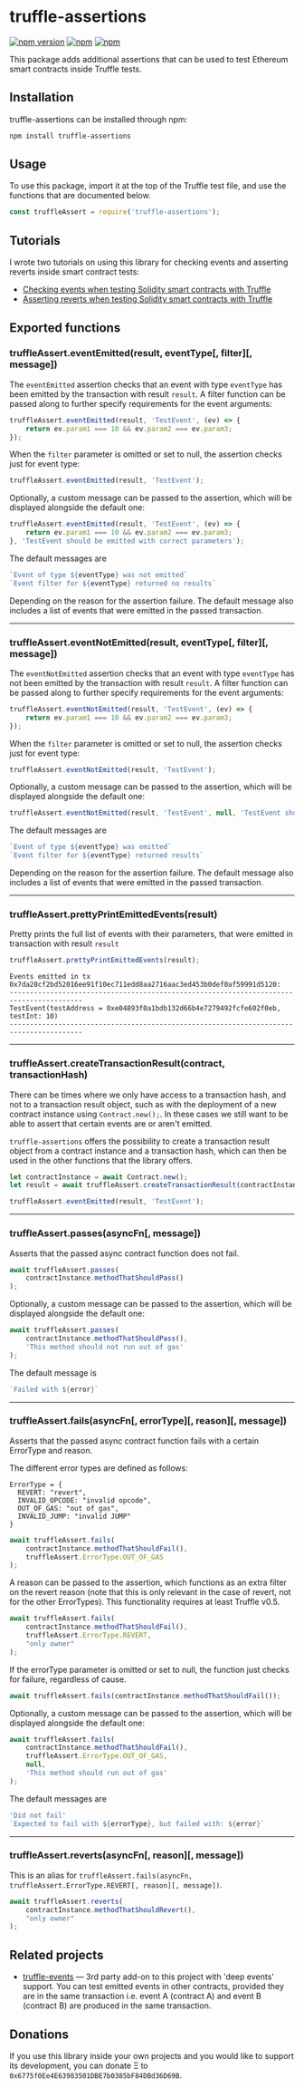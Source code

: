 # truffle-assertions

[![npm version](https://badge.fury.io/js/truffle-assertions.svg)](https://www.npmjs.com/package/truffle-assertions)
[![npm](https://img.shields.io/npm/dt/truffle-assertions.svg)](https://www.npmjs.com/package/truffle-assertions)
[![npm](https://img.shields.io/npm/l/truffle-assertions.svg)](https://www.npmjs.com/package/truffle-assertions)

This package adds additional assertions that can be used to test Ethereum smart contracts inside Truffle tests.

## Installation
truffle-assertions can be installed through npm:
```bash
npm install truffle-assertions
```

## Usage
To use this package, import it at the top of the Truffle test file, and use the functions that are documented below.
```javascript
const truffleAssert = require('truffle-assertions');
```

## Tutorials
I wrote two tutorials on using this library for checking events and asserting reverts inside smart contract tests:
* [Checking events when testing Solidity smart contracts with Truffle](https://kalis.me/check-events-solidity-smart-contract-test-truffle/)
* [Asserting reverts when testing Solidity smart contracts with Truffle](https://kalis.me/assert-reverts-solidity-smart-contract-test-truffle/)

## Exported functions

### truffleAssert.eventEmitted(result, eventType\[, filter]\[, message])
The `eventEmitted` assertion checks that an event with type `eventType` has been emitted by the transaction with result `result`. A filter function can be passed along to further specify requirements for the event arguments:

```javascript
truffleAssert.eventEmitted(result, 'TestEvent', (ev) => {
    return ev.param1 === 10 && ev.param2 === ev.param3;
});
```

When the `filter` parameter is omitted or set to null, the assertion checks just for event type:

```javascript
truffleAssert.eventEmitted(result, 'TestEvent');
```

Optionally, a custom message can be passed to the assertion, which will be displayed alongside the default one:

```javascript
truffleAssert.eventEmitted(result, 'TestEvent', (ev) => {
    return ev.param1 === 10 && ev.param2 === ev.param3;
}, 'TestEvent should be emitted with correct parameters');
```

The default messages are
```javascript
`Event of type ${eventType} was not emitted`
`Event filter for ${eventType} returned no results`
```
Depending on the reason for the assertion failure. The default message also includes a list of events that were emitted in the passed transaction.

---

### truffleAssert.eventNotEmitted(result, eventType\[, filter]\[, message])
The `eventNotEmitted` assertion checks that an event with type `eventType` has not been emitted by the transaction with result `result`. A filter function can be passed along to further specify requirements for the event arguments:

```javascript
truffleAssert.eventNotEmitted(result, 'TestEvent', (ev) => {
    return ev.param1 === 10 && ev.param2 === ev.param3;
});
```

When the `filter` parameter is omitted or set to null, the assertion checks just for event type:

```javascript
truffleAssert.eventNotEmitted(result, 'TestEvent');
```

Optionally, a custom message can be passed to the assertion, which will be displayed alongside the default one:

```javascript
truffleAssert.eventNotEmitted(result, 'TestEvent', null, 'TestEvent should not be emitted');
```

The default messages are
```javascript
`Event of type ${eventType} was emitted`
`Event filter for ${eventType} returned results`
```
Depending on the reason for the assertion failure. The default message also includes a list of events that were emitted in the passed transaction.

---

### truffleAssert.prettyPrintEmittedEvents(result)
Pretty prints the full list of events with their parameters, that were emitted in transaction with result `result`

```javascript
truffleAssert.prettyPrintEmittedEvents(result);
```
```
Events emitted in tx 0x7da28cf2bd52016ee91f10ec711edd8aa2716aac3ed453b0def0af59991d5120:
----------------------------------------------------------------------------------------
TestEvent(testAddress = 0xe04893f0a1bdb132d66b4e7279492fcfe602f0eb, testInt: 10)
----------------------------------------------------------------------------------------
```

---

### truffleAssert.createTransactionResult(contract, transactionHash)
There can be times where we only have access to a transaction hash, and not to a transaction result object, such as with the deployment of a new contract instance using `Contract.new();`. In these cases we still want to be able to assert that certain events are or aren't emitted.

`truffle-assertions` offers the possibility to create a transaction result object from a contract instance and a transaction hash, which can then be used in the other functions that the library offers.

```javascript
let contractInstance = await Contract.new();
let result = await truffleAssert.createTransactionResult(contractInstance, contractInstance.transactionHash);

truffleAssert.eventEmitted(result, 'TestEvent');
```

---

### truffleAssert.passes(asyncFn\[, message])
Asserts that the passed async contract function does not fail.

```javascript
await truffleAssert.passes(
    contractInstance.methodThatShouldPass()
);
```

Optionally, a custom message can be passed to the assertion, which will be displayed alongside the default one:

```javascript
await truffleAssert.passes(
    contractInstance.methodThatShouldPass(),
    'This method should not run out of gas'
);
```

The default message is
```javascript
`Failed with ${error}`
```

---

### truffleAssert.fails(asyncFn\[, errorType]\[, reason]\[, message])
Asserts that the passed async contract function fails with a certain ErrorType and reason.

The different error types are defined as follows:
```
ErrorType = {
  REVERT: "revert",
  INVALID_OPCODE: "invalid opcode",
  OUT_OF_GAS: "out of gas",
  INVALID_JUMP: "invalid JUMP"
}
```

```javascript
await truffleAssert.fails(
    contractInstance.methodThatShouldFail(),
    truffleAssert.ErrorType.OUT_OF_GAS
);
```

A reason can be passed to the assertion, which functions as an extra filter on the revert reason (note that this is only relevant in the case of revert, not for the other ErrorTypes). This functionality requires at least Truffle v0.5.

```javascript
await truffleAssert.fails(
    contractInstance.methodThatShouldFail(),
    truffleAssert.ErrorType.REVERT,
    "only owner"
);
```

If the errorType parameter is omitted or set to null, the function just checks for failure, regardless of cause.

```javascript
await truffleAssert.fails(contractInstance.methodThatShouldFail());
```

Optionally, a custom message can be passed to the assertion, which will be displayed alongside the default one:

```javascript
await truffleAssert.fails(
    contractInstance.methodThatShouldFail(),
    truffleAssert.ErrorType.OUT_OF_GAS,
    null,
    'This method should run out of gas'
);
```

The default messages are
```javascript
'Did not fail'
`Expected to fail with ${errorType}, but failed with: ${error}`
```

---

### truffleAssert.reverts(asyncFn\[, reason]\[, message])
This is an alias for `truffleAssert.fails(asyncFn, truffleAssert.ErrorType.REVERT[, reason][, message])`.

```javascript
await truffleAssert.reverts(
    contractInstance.methodThatShouldRevert(),
    "only owner"
);
```

## Related projects

- [truffle-events](https://github.com/zulhfreelancer/truffle-events) — 3rd party add-on to this project with 'deep events' support. You can test emitted events in other contracts, provided they are in the same transaction i.e. event A (contract A) and event B (contract B) are produced in the same transaction.

## Donations
If you use this library inside your own projects and you would like to support its development, you can donate Ξ to `0x6775f0Ee4E63983501DBE7b0385bF84DBd36D69B`.
